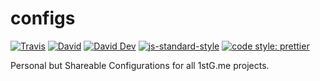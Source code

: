 # configs

[![Travis](https://img.shields.io/travis/com/1stg/configs.svg)](https://travis-ci.com/1stg/configs)
[![David](https://img.shields.io/david/1stg/configs.svg)](https://david-dm.org/1stg/configs)
[![David Dev](https://img.shields.io/david/dev/1stg/configs.svg)](https://david-dm.org/1stg/configs?type=dev)
[![js-standard-style](https://img.shields.io/badge/code%20style-standard-brightgreen.svg)](http://standardjs.com)
[![code style: prettier](https://img.shields.io/badge/code_style-prettier-ff69b4.svg)](https://github.com/prettier/prettier)

Personal but Shareable Configurations for all 1stG.me projects.
